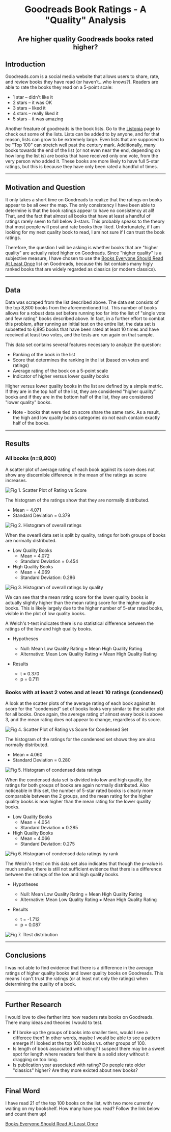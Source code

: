 # <div align="center"> Goodreads Book Ratings - A "Quality" Analysis </div>
## <div align="center"> Are higher quality Goodreads books rated higher? </div>

## Introduction
Goodreads.com is a social media website that allows users to share, rate, and review books they have read (or haven't...who knows?). Readers are able to rate the books they read on a 5-point scale:

* 1 star – didn't like it
* 2 stars – it was OK
* 3 stars – liked it
* 4 stars – really liked it
* 5 stars – it was amazing

Another freature of goodreads is the book lists. Go to the [Listopia](https://www.goodreads.com/list)
page to check out some of the lists. Lists can be added to by anyone, and for that reason, lists can grow to be extremely large. Even lists that are supposed to be "Top 100" can stretch well past the century mark. Additionally, many books towards the end of the list (or not even near the end, depending on how long the list is) are books that have received only one vote, from the very person who added it. These books are more likely to have full 5-star ratings, but this is because they have only been rated a handful of times.

<hr>

## Motivation and Question
It only takes a short time on Goodreads to realize that the ratings on books appear to be all over the map. The only consistency I have been able to determine is that the book ratings appear to have no consistency at all! That, and the fact that almost all books that have at least a handful of ratings rarely seem to fall below 3-stars. This probably speaks to the theory that most people will post and rate books they liked. Unfortunately, if I am looking for my next quality book to read, I am not sure if I can trust the book ratings.

Therefore, the question I will be asking is whether books that are "higher quality" are actually rated higher on Goodreads. Since "higher quality" is a subjective measure, I have chosen to use the [Books Everyone Should Read At Least Once](https://www.goodreads.com/list/show/264.Books_That_Everyone_Should_Read_At_Least_Once) list on Goodreads, because this list contains many higly ranked books that are widely regarded as classics (or modern classics).

<hr>

## Data

Data was scraped from the list described above. The data set consists of the top 8,800 books from the aforementioned list. This number of books allows for a robust data set before running too far into the list of "single vote and few rating" books described above. In fact, in a further effort to combat this problem, after running an initial test on the entire list, the data set is subsetted to 6,895 books that have been rated at least 10 times and have received at least two votes, and the tests are run again on that sample.

This data set contains several features necessary to analyze the question:

* Ranking of the book in the list
* Score that determines the ranking in the list (based on votes and ratings)
* Average rating of the book on a 5-point scale
* Indicator of higher versus lower quality books

Higher versus lower quality books in the list are defined by a simple metric. If they are in the top half of the list, they are considered "higher quality" books and if they are in the bottom half of the list, they are considered "lower quality" books.
* Note - books that were tied on score share the same rank. As a result, the high and low quality books categories do not each contain exactly half of the books.

<hr>

## Results

### All books (n=8,800)

A scatter plot of average rating of each book against its score does not show any discernible difference in the mean of the ratings as score increases.

![Fig 1. Scatter Plot of Rating vs Score](img/scatter_rating_score.png)

The histogram of the ratings show that they are normally distributed.
* Mean = 4.071
* Standard Deviation = 0.379

![Fig 2. Histogram of overall ratings](img/all_ratings_histogram.png)

When the ovearll data set is split by quality, ratings for both groups of books are normally distributed.
* Low Quality Books
    * Mean = 4.072
    * Standard Deviation = 0.454
* High Quality Books
    * Mean = 4.069
    * Standard Deviation: 0.286

![Fig 3. Histogram of overall ratings by quality](img/all_ratings_by_rank_histogram.png)

We can see that the mean rating score for the lower quality books is actually slightly higher than the mean rating score for the higher quality books. This is likely largely due to the higher number of 5-star rated books, visible in the plot of low quality books.

A Welch's t-test indicates there is no statistical difference between the ratings of the low and high quality books.

* Hypotheses
    * Null: Mean Low Quality Rating = Mean High Quality Rating
    * Alternative: Mean Low Quality Rating ≠ Mean High Quality Rating

* Results
    * t = 0.370
    * p = 0.711

### Books with at least 2 votes and at least 10 ratings (condensed)

A look at the scatter plots of the average rating of each book against its score for the "condensed" set of books looks very similar to the scatter plot for all books. Once again, the averege rating of almost every book is above 3, and the mean rating does not appear to change, regardless of its score.

![Fig 4. Scatter Plot of Rating vs Score for Condensed Set](img/sufficient_scatter_rating_score.png)

The histogram of the ratings for the condensed set shows they are also normally distributed.

* Mean = 4.060
* Standard Deviation = 0.280

![Fig 5. Histogram of condensed data ratings](img/sufficient_ratings_histogram.png)

When the condensed data set is divided into low and high quality, the ratings for both groups of books are again normally distributed. Also noticeable in this set, the number of 5-star rated books is clearly more comparable between the 2 groups, and the mean rating for the higher quality books is now higher than the mean rating for the lower quality books.

* Low Quality Books
    * Mean = 4.054
    * Standard Deviation = 0.285
* High Quality Books
    * Mean = 4.066
    * Standard Deviation: 0.275

![Fig 6. Histogram of condensed data ratings by rank](img/sufficient_ratings_by_rank_histogram.png)

The Welch's t-test on this data set also indicates that though the p-value is much smaller, there is still not sufficient evidence that there is a difference between the ratings of the low and high quality books.

* Hypotheses
    * Null: Mean Low Quality Rating = Mean High Quality Rating
    * Alternative: Mean Low Quality Rating ≠ Mean High Quality Rating

* Results
    * t = -1.712
    * p = 0.087

![Fig 7. Ttest distribution](img/2_sided_ttest_distribution.png)

<hr>

## Conclusions

I was not able to find evidence that there is a difference in the average ratings of higher quality books and lower quality books on Goodreads. This means I can't trust the ratings (or at least not only the ratings) when determining the quality of a book.

<hr>

## Further Research

I would love to dive farther into how readers rate books on Goodreads. There many ideas and theories I would to test.
* If I broke up the groups of books into smaller tiers, would I see a differece then? In other words, maybe I would be able to see a pattern emerge if I looked at the top 100 books vs. other groups of 100.
* Is length of book associated with rating? I suspect there may be a sweet spot for length where readers feel there is a solid story without it dragging on too long.
* Is publication year associated with rating? Do people rate older "classics" higher? Are they more exicted about new books?

<hr>

## Final Word

I have read 21 of the top 100 books on the list, with two more currently waiting on my bookshelf. How many have you read? Follow the link below and count them up!

[Books Everyone Should Read At Least Once](https://www.goodreads.com/list/show/264.Books_That_Everyone_Should_Read_At_Least_Once)

